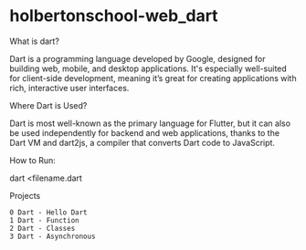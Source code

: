 # holbertonschool-web_dart

What is dart?

Dart is a programming language developed by Google, designed for building web,
mobile, and desktop applications. It's especially well-suited for client-side development,
meaning it’s great for creating applications with rich, interactive user interfaces.

Where Dart is Used?

Dart is most well-known as the primary language for Flutter,
but it can also be used independently for backend and web applications,
thanks to the Dart VM and dart2js, a compiler that converts Dart code to JavaScript.

How to Run:

dart <filename.dart

Projects

    0 Dart - Hello Dart
    1 Dart - Function
    2 Dart - Classes
    3 Dart - Asynchronous
